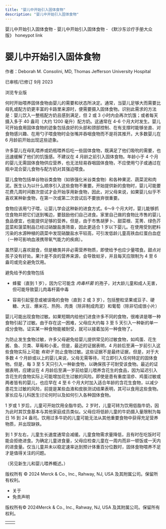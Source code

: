 ```yaml
---
title: "婴儿中开始引入固体食物"
description: "婴儿中开始引入固体食物"
---
```


﻿婴儿中开始引入固体食物 \- 婴儿中开始引入固体食物 \- 《默沙东诊疗手册大众版》 honeypot link

# 婴儿中开始引入固体食物

作者：Deborah M. Consolini, MD, Thomas Jefferson University Hospital

已审核/已修订 9月 2023

浏览专业版

何时开始喂养固体食物由婴儿的需要和状态所决定。通常，当婴儿足够大而需要比母乳或配方奶更丰富的卡路里来源时，便需要摄入固体食物。识别此需求的方法是：婴儿饮入一整瓶配方奶且感到满足，但 2 或 3 小时内会再次饥饿；或者每天摄入多于 40 盎司（大约 1200 毫升）配方奶。这通常在 4-6 个月大时发生。婴儿可开始食用固体食物的迹象包括良好的头部和颈部控制、在有支撑时能够坐直、对食物感兴趣、在用勺子喂食物时会张嘴并吞咽食物而不是将其推开。大多数婴儿在 6 月龄前开始出现这些迹象。

许多婴儿在母乳喂养或奶瓶喂养后吃一些固体食物，既满足了他们吸吮的需要，也迅速缓解了他们的饥饿感。不建议在 4 月龄之前引入固体食物。年龄小于 4 个月的婴儿无需固体食物供应营养，也无法轻易吞咽固体食物，不应使用勺子或通过在瓶中混合婴儿食物与配方奶对其强迫喂食。

婴儿食物包括单谷物谷类食物（如铁强化米谷类食物）和各种果泥、蔬菜泥和肉泥。医生认为以什么顺序引入这些食物不重要。开始提供新的食物时，婴儿可能要花费几周时间数次尝试才会开始享用新食物，因此，对父母来说，如果婴儿似乎不喜欢某种新食物，在第一次或第二次尝试后不要放弃很重要。

食物应该用勺子喂，让婴儿学会这种新的进食方式。6～9 个月大时，婴儿能够抓住食物并把它们送到嘴边，要鼓励他们自己进食。家里自己做的食物比市售的婴儿食品便宜，也能提供足够的营养。但是，由于市售胡萝卜、甜菜根、芜菁、绿色芥蓝菜和菠菜制品已经过硝酸盐类筛查，因此更适合 1 岁以下婴儿。在使用受到肥料污染的水源种植的蔬菜中发现硝酸盐水平较高，可引发低龄儿童高铁血红蛋白血症（一种可影响血液携带氧气能力的疾病）。

虽然婴儿喜欢甜食，但是糖类并非必需营养物质，即使给予也应少量喂食。甜点对孩子没有好处。果汁是不良的营养来源，会导致蛀牙，并且每天应限制为 4 至 6 盎司或完全避免饮用。

避免给予的食物包括

- 蜂蜜（直到 1 岁），因为它可能含 _肉毒杆菌_ 的孢子，对大龄儿童和成人无害，但可能导致婴儿肉毒杆菌中毒

- 容易引起窒息或被误吸的食物（直到 2 或 3 岁），包括整粒坚果或豆子、硬糖、大豆、爆米花、热狗、肉类（除非制成肉泥）和葡萄（除非切成很小片）


婴儿可能出现食物过敏。如果短期内给他们进食许多不同的食物，很难讲是哪一种食物引起了过敏。由于存在这一困难，父母应大约每 3 至 5 天引入一种新的单一成分食物。证实某一种食物能被耐受，就可以接着加另一种食物了。

为防止发生食物过敏，许多父母避免给婴儿提供常见的过敏食物，如鸡蛋、花生酱、鱼、贝类、草莓和小麦。但是，最近的证据表明，4 月龄后至满一岁前引入这些食物实际上可能 _有助于_ 防止食物过敏。这些证据不是最终证据，但是，对于大多数 4 个月龄或以上的婴儿来说，父母无需等待，可立即引入任何特定的固体食物。但是，每 3 至 5 天只引入一种新食物，以确保孩子可耐受该食物。最近的证据表明，应建议在 4 月龄后至满一岁前给婴儿喂养含花生的食品，因为延迟引入含花生的食物实际上可能增加花生过敏的风险。即使是患有重度湿疹、鸡蛋过敏或两者皆有的婴儿，也应早在 4 至 6 个月大时加入适合年龄的含花生食物，以减少患花生过敏的风险，前提是某些血液和皮肤测试结果表明，其可以食用这些食物。家长应与儿科医生讨论何时以及如何引入各种固体食物。

1 岁或 1 岁后，儿童可开始饮用全脂牛奶。2 岁时，儿童可转为饮用低脂牛奶，因为此时其饮食基本与其他家庭成员类似。父母应将低龄儿童的牛奶摄入量限制为每日 16 到 24 盎司。饮用过多牛奶的儿童可能无法从其他重要食物中获得充足营养物质，并出现缺铁。

到 1 岁左右，儿童生长速度通常会减缓。儿童食物需求量降低，且有时在吃饭时可能会拒绝进食。为确定儿童进食量，父母应检查儿童在一周内而非一顿饭或一天内的进食量。仅当儿童并未以稳定速率达到预计体重百分位数时，固体食物喂养不足才是值得关注的问题。

（另见新生儿和婴儿喂养概述。）



版权所有 © 2024
Merck & Co., Inc., Rahway, NJ, USA 及其附属公司。保留所有权利。

- 关于
- 免责声明

版权所有© 2024Merck & Co., Inc., Rahway, NJ, USA 及其附属公司。保留所有权利。

|     |     |
| --- | --- |
|  |  |